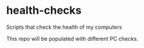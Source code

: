 # health-checks
Scripts that check the health of my computers

This repo will be populated with different PC checks.
